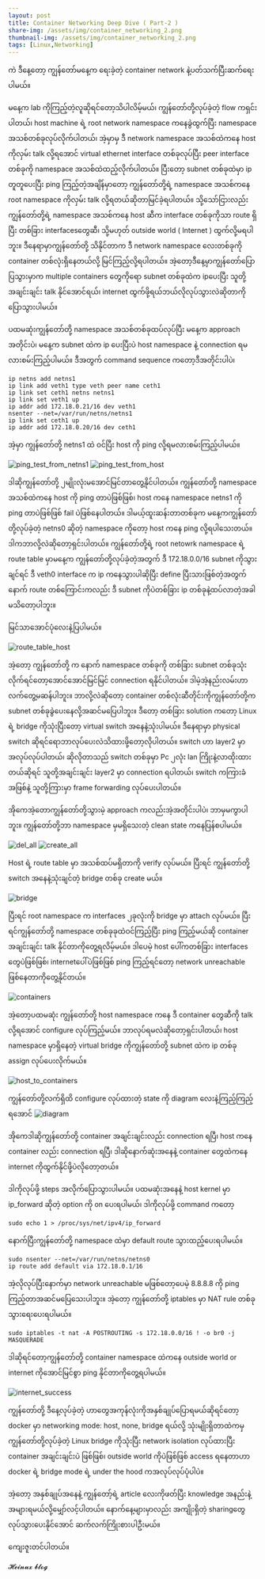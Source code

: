 ```yaml
---
layout: post
title: Container Networking Deep Dive ( Part-2 )
share-img: /assets/img/container_networking_2.png
thumbnail-img: /assets/img/container_networking_2.png
tags: [Linux,Networking]
---
```




ကဲ ဒီ​နေ့​တော့ ကျွန်​တော်မ​နေ့က ​ရေးခဲ့တဲ့ container network နဲ့ပတ်သက်ပြီးဆက်​ရေးပါမယ်။ 

မ​နေ့က lab ကိုကြည့်တဲ့လူဆိုရင်​တော့သိပါလိမ့်မယ်၊ ကျွန်​တော်တို့လုပ်ခဲ့တဲ့ flow ကရှင်းပါတယ်၊ host machine ရဲ့ root network namespace က​နေခွဲထွက်ပြီး namespace အသစ်တစ်ခုလုပ်လိုက်ပါတယ်၊ အဲ့မှာမှ ဒီ network namespace အသစ်ထဲက​နေ host ကိုလှမ်း talk လို့ရ​အောင် virtual ethernet interface တစ်ခုလုပ်ပြီး peer interface တစ်ခုကို namespace အသစ်ထဲထည့်လိုက်ပါတယ်။ ပြီး​တော့ subnet တစ်ခုထဲမှာ ip တူတူ​ပေးပြီး ping ကြည့်တဲ့အချိန်မှာ​တော့ ကျွန်​တော်တို့ရဲ့ namespace အသစ်က​နေ root namespace ကိုလှမ်း talk လို့ရတယ်ဆိုတာမြင်ခဲ့ရပါတယ်။ သို့​သော်ငြားလည်း ကျွန်​တော်တို့ရဲ့ namespace အသစ်က​နေ host ဆီက interface တစ်ခုကိုသာ route ရှိပြီး တစ်ခြား interfaces ​တွေဆီ၊ သို့မဟုတ် outside world ( Internet ) ထွက်လို့မရပါဘူး။ ဒီ​နေရာမှာကျွန်​တော်တို့ သိနိုင်တာက ဒီ network namespace ​လေးတစ်ခုကို container တစ်လုံးရှိ​နေတယ်လို့ မြင်ကြည့်လို့ရပါတယ်။ အဲ့​တော့ဒီ​နေ့မှာကျွန်​တော်​ပြောပြသွားမှာက multiple containers ​တွေကို​ရော subnet တစ်ခုထဲက ip ​ပေးပြီး သူတို့အချင်းချင်း talk နိုင်​အောင်ရယ်၊ internet ထွက်ဖို့ရယ်ဘယ်လိုလုပ်သွားလဲဆိုတာကို​ပြောသွားပါမယ်။


ပထမဆုံးကျွန်​တော်တို့ namespace အသစ်တစ်ခုထပ်လုပ်ပြီး မ​နေ့က approach အတိုင်းပဲ၊ မ​နေ့က subnet ထဲက ip ​ပေးပြီးပဲ host namespace နဲ့ connection ရမလားစမ်းကြည့်ပါမယ်။ ဒီအတွက် command sequence က​တော့ဒီအတိုင်းပါပဲ၊ 
```
ip netns add netns1
ip link add veth1 type veth peer name ceth1
ip link set ceth1 netns netns1
ip link set veth1 up
ip addr add 172.18.0.21/16 dev veth1
nsenter --net=/var/run/netns/netns1
ip link set ceth1 up
ip addr add 172.18.0.20/16 dev ceth1
```

အဲ့မှာ ကျွန်​တော်တို့ netns1 ထဲ ဝင်ပြီး host ကို ping လို့ရမလားစမ်းကြည့်ပါမယ်။ 

![ping_test_from_netns1](/assets/img/ping_from_netns1_to_host.PNG)
![ping_test_from_host](/assets/img/ping_to_old_namespace.PNG)

ဒါဆိုကျွန်​တော်တို့ ၂မျိုးလုံးမ​အောင်မြင်တာ​တွေ့နိုင်ပါတယ်။ ကျွန်​တော်တို့ namespace အသစ်ထဲက​နေ host ကို ping တာပဲဖြစ်ဖြစ်၊ host က​နေ namespace netns1 ကို ping တာပဲဖြစ်ဖြစ် fail ပဲဖြစ်​နေပါတယ်။ ဒါမယ့်ထူးဆန်းတာတစ်ခုက မ​နေ့ကကျွန်​တော်တို့လုပ်ခဲ့တဲ့ netns0 ဆိုတဲ့ namespace ကို​တော့ host က​နေ ping လို့ရပါ​သေးတယ်။ ဒါကဘာလို့လဲဆို​တော့ရှင်းပါတယ်။ ကျွန်​တော်တို့ရဲ့ root netowrk namespace ရဲ့ route table မှာမ​နေ့က ကျွန်​တော်တို့လုပ်ခဲ့တဲ့အတွက် ဒီ 172.18.0.0/16 subnet ကိုသွားချင်ရင် ဒီ veth0 interface က ip က​နေသွားပါဆိုပြီး define ပြီးသားဖြစ်တဲ့အတွက် ​နောက် route တစ်​ကြောင်းကလည်း ဒီ subnet ကိုပဲတစ်ခြား ip တစ်ခုနဲ့ထပ်လာတဲ့အခါ မသိ​တော့ပါဘူး။ 

မြင်သာ​အောင်ပုံ​လေးနဲ့ပြပါမယ်။

![route_table_host](/assets/img/host_route_table.PNG)

အဲ့​တော့ ကျွန်​တော်တို့ က ​နောက် namespace တစ်ခုကို တစ်ခြား subnet တစ်ခုသုံးလိုက်ရင်​တော့ ​အောင်​အောင်မြင်မြင် connection ရနိုင်ပါတယ်။ ဒါမဲ့အဲ့နည်းလမ်းဟာ လက်​တွေ့မဆန်ပါဘူး။ ဘာလို့လဲဆို​တော့ container တစ်လုံးဆီတိုင်းကိုကျွန်​တော်တို့က subnet တစ်ခုခွဲ​ပေး​နေလို့အဆင်မ​ပြေပါဘူး။ ဒီ​တော့ တစ်ခြား solution က​တော့ Linux ရဲ့ bridge ကိုသုံးပြီး​တော့ virtual switch အ​နေနဲ့သုံးပါမယ်။ ဒီ​နေရာမှာ physical switch ဆိုရင်​ရောဘာလုပ်​ပေးလဲသိထားဖို့​တော့လိုပါတယ်။ switch ဟာ layer2 မှာအလုပ်လုပ်ပါတယ်၊ ဆိုလိုတာသည် switch တစ်ခုမှာ Pc ၂လုံး lan ကြိုးနဲ့လာထိုးထားတယ်ဆိုရင် သူတို့အချင်းချင်း layer2 မှာ connection ရပါတယ်၊ switch ကကြားခံအဖြစ်နဲ့ သူတို့ကြားမှာ frame forwarding လုပ်​ပေးပါတယ်။ 

အို​ကေအဲ့​တောကျွန်​တော်တို့သွားမဲ့ approach ကလည်းအဲ့အတိုင်းပါပဲ၊ ဘာမှမကွာပါဘူး။ ကျွန်​တော်တို့ဘာ namespace မှမရှိ​သေးတဲ့ clean state က​နေပြန်စပါမယ်။

![del_all](/assets/img/del_all.PNG)
![create_all](/assets/img/command_sequence.PNG)

Host ရဲ့ route table မှာ အသစ်ထပ်မရှိတာကို verify လုပ်မယ်။ ပြီးရင် ကျွန်​တော်တို့ switch အ​နေနဲ့သုံးချင်တဲ့ bridge တစ်ခု create မယ်။

![bridge](/assets/img/setting_bridge.PNG)


ပြီးရင် root namespace က interfaces ၂ခုလုံးကို bridge မှာ attach လုပ်မယ်။ ပြီးရင်ကျွန်​တော်တို့ namespace တစ်ခုခုထဲဝင်ကြည့်ပြီး ping ကြည့်မယ်ဆို container အချင်းချင်း talk နိုင်တာကို​တွေ့ရလိမ့်မယ်။ ဒါ​ပေမဲ့ host ​ပေါ်ကတစ်ခြား interfaces ​တွေပဲဖြစ်ဖြစ်၊ internet ​ပေါ်ပဲဖြစ်ဖြစ် ping ကြည့်ရင်​တော့ network unreachable ဖြစ်​နေတာကို​တွေ့နိုင်တယ်။ 

![containers](/assets/img/ping_between_containers.PNG)

အဲ့​တော့ပထမဆုံး ကျွန်​တော်တို့ host namespace က​နေ ဒီ  container ​တွေဆီကို talk လို့ရ​အောင် configure လုပ်ကြည့်မယ်။ ဘာလုပ်ရမလဲဆို​တော့ရှင်းပါတယ်၊ host namespace မှာရှိ​နေတဲ့ virtual bridge ကိုကျွန်​တော်တို့ subnet ထဲက ip တစ်ခု assign လုပ်​ပေးလိုက်မယ်။ 

![host_to_containers](/assets/img/from_host_to_containers.PNG)

ကျွန်တော်တို့လက်ရှိထိ configure လုပ်ထားတဲ့ state ကို diagram လေးနဲ့ကြည့်ကြည့်ရအောင်
![diagram](/assets/img/router-4000-opt.png)

အို​ကေဒါဆိုကျွန်​တော်တို့ container အချင်းချင်းလည်း connection ရပြီ၊ host က​နေ container လည်း connection ရပြီ၊ ဒါဆို​နောက်ဆုံးအ​နေနဲ့ container ​တွေထဲက​နေ internet ကိုထွက်နိုင်ဖို့ပဲလို​တော့တယ်။ 

ဒါကိုလုပ်ဖို့ steps အလိုက်​ပြောသွားပါမယ်။ ပထမဆုံးအ​နေနဲ့ host kernel မှာ ip_forward ဆိုတဲ့ option ကို on ​ပေးရပါမယ်၊ ဒါကိုလုပ်ဖို့ command က​တော့ 

```
sudo echo 1 > /proc/sys/net/ipv4/ip_forward
```

​နောက်ပြီးကျွန်​တော်တို့ namespace ထဲမှာ default route သွားထည့်​ပေးရပါမယ်။ 
```
sudo nsenter --net=/var/run/netns/netns0
ip route add default via 172.18.0.1/16
```

အဲ့လိုလုပ်ပြီး​နောက်မှာ network unreachable မဖြစ်​တော့​ပေမဲ့ 8.8.8.8 ကို ping ကြည့်တာအဆင်မ​ပြေ​သေးပါဘူး။ အဲ့​တော့ ကျွန်​တော်တို့ iptables မှာ NAT rule တစ်ခုသွား​ရေး​ပေးရပါမယ်။ 
```
sudo iptables -t nat -A POSTROUTING -s 172.18.0.0/16 ! -o br0 -j MASQUERADE
```
ဒါဆိုရင်​တော့ကျွန်​တော်တို့ container namespace ထဲက​​နေ outside world or internet ကို​​အောင်မြင်စွာ ping နိုင်တာကို​တွေ့ရပါမယ်။ 

![internet_success](/assets/img/internet_success.PNG)


ကျွန်​တော်တို့ ဒီ​နေ့လုပ်ခဲ့တဲ့ ဟာ​တွေအကုန်လုံးကိုအနှစ်ချုပ်​ပြောရမယ်ဆိုရင်​တော့ docker မှာ networking mode: host, none, bridge ရယ်လို့ သုံးမျိုးရှိတာထဲကမှ ကျွန်​တော်တို့လုပ်ခဲ့တဲ့ Linux bridge ကိုသုံးပြီး network isolation လုပ်ထားပြီး container အချင်းချင်းပဲ ဖြစ်ဖြစ်၊ outside world ကိုပဲဖြစ်ဖြစ် access ရ​နေတာဟာ docker ရဲ့ bridge mode ရဲ့ under the hood ကအလုပ်လုပ်ပုံပါပဲ။ 

အဲ့​တော့​ အနှစ်ချုပ်အ​နေနဲ့ ကျွန်​တော့်ရဲ့ article ​လေးကိုဖတ်ပြီး knowledge အနည်းနဲ့အများရမယ်လို့​မျှော်လင့်ပါတယ်။ ​နောက်​နေ့များမှာလည်း အကျိုးရှိတဲ့ sharing ​တွေလုပ်သွား​ပေးနိုင်​အောင် ဆက်လက်ကြိုးစားပါဦးမယ်။ 

​ကျေးဇူးတင်ပါတယ်။ 

𝓗𝓮𝓲𝓷𝓾𝔁 𝓫𝓵𝓸𝓰

